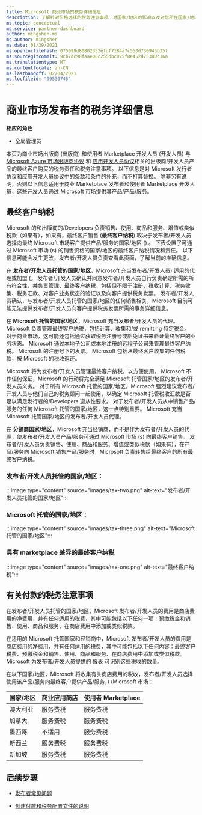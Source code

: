 ```yaml
---
title: Microsoft 商业市场的税务详细信息
description: 了解针对价格选择的税务注意事项、对国家/地区的影响以及对您所在国家/地区的税务责任。
ms.topic: conceptual
ms.service: partner-dashboard
author: mingshen-ms
ms.author: mingshen
ms.date: 01/29/2021
ms.openlocfilehash: 075099d80802352efdf7184a7c550d730945b35f
ms.sourcegitcommit: 9cb7dc98faae06c255dbc025f8e452d75380c16a
ms.translationtype: MT
ms.contentlocale: zh-CN
ms.lasthandoff: 02/04/2021
ms.locfileid: "99530745"
---
```

# <a name="tax-details-for-commercial-marketplace-publishers"></a>商业市场发布者的税务详细信息

**相应的角色**

- 全局管理员

本页为商业市场出版商 (出版商) 和使用者 Marketplace 开发人员 (开发人员) 与 [Microsoft Azure 市场出版商协议](https://go.microsoft.com/fwlink/p/?LinkID=699560) 和 [应用开发人员协议](https://query.prod.cms.rt.microsoft.com/cms/api/am/binary/RE4o4bH)相关的出版商/开发人员产品的最终客户购买的税务责任和税务注意事项。  以下信息是对 Microsoft 发行者协议和应用开发人员协议中的条款和条件的补充，而不打算替换。  除非另有说明，否则以下信息适用于商业 Marketplace 发布者和使用者 Marketplace 开发人员，这些开发人员通过 Microsoft 市场提供其产品/产品/服务。 

## <a name="end-customer-taxation"></a>最终客户纳税

Microsoft 的和出版商的/Developers 负责销售、使用、商品和服务、增值或类似税款（如果有），如果有，最终客户销售 (**最终客户纳税**) 取决于发布者/开发人员选择向最终 Microsoft 市场客户提供产品/服务的国家/地区 () 。  下表设置了可通过 Microsoft 市场 (s) 的销售资格的国家/地区的最终客户纳税情况和责任。  以下信息可能会发生更改，发布者/开发人员负责查看此页面，了解当前的准确信息。

在 **发布者/开发人员托管的国家/地区**，Microsoft 充当发布者/开发人员) 适用的代理或加盟 (。 发布者/开发人员确认并同意发布者/开发人员自行负责确定所需的所有符合性，并负责管理、最终客户纳税，包括但不限于注册、税收计算、税务收集、税务汇款、对客户业务状态的验证以及向客户提供税务发票。 发布者/开发人员确认，与发布者/开发人员托管的国家/地区的任何销售相关，Microsoft 目前可能无法提供发布者/开发人员向客户提供税务发票所需的事务详细信息。 

在 **Microsoft 托管的国家/地区**，Microsoft 充当发布者/开发人员的代理。 Microsoft 负责管理最终客户纳税，包括计算、收集和/或 remitting 特定税金。 对于商业市场，这可能还包括通过获取税务注册号或豁免证书来验证最终客户的业务状态。 Microsoft 通过本地子公司或本地注册的远程子公司来管理最终客户纳税。 Microsoft 的注册号下的发票。 Microsoft 包括从最终客户收集的任何税款，按 Microsoft 的税收返还。

Microsoft 将为发布者/开发人员管理最终客户纳税，以方便使用。  Microsoft 不作任何保证，Microsoft 的行动将完全满足 Microsoft 托管国家/地区的发布者/开发人员义务。  对于所有 Microsoft 托管的国家/地区，Microsoft 强烈建议发布者/开发人员与他们自己的税务顾问一起使用，以确定 Microsoft 托管税收汇款是否足以满足发行者的/Developers 遵从性要求。 对于发布者/开发人员从中销售产品/服务的任何 Microsoft 托管的国家/地区，这一点特别重要。  Microsoft 充当 Microsoft 托管国家/地区的发布者/开发人员代理。

在 **分销商国家/地区**，Microsoft 充当经销商，而不是作为发布者/开发人员的代理，使发布者/开发人员产品/服务可通过 Microsoft 市场 (s) 向最终客户销售。  发布者/开发人员负责销售、使用、商品和服务、增值或类似税款（如果有），在产品/服务向 Microsoft 销售产品/服务时，Microsoft 负责转售给最终客户的所有最终客户纳税。


### <a name="publisherdeveloper-managed-countries"></a>发布者/开发人员托管的国家/地区： 

:::image type="content" source="images/tax-two.png" alt-text="发布者/开发人员托管的国家/地区":::

### <a name="microsoft-managed-countries"></a>Microsoft 托管的国家/地区：

:::image type="content" source="images/tax-three.png" alt-text="Microsoft 托管的国家/地区":::

### <a name="end-customer-taxation-with-differences-in-marketplace"></a>具有 marketplace 差异的最终客户纳税

:::image type="content" source="images/tax-one.png" alt-text="最终客户纳税":::

## <a name="tax-considerations-on-payouts"></a>有关付款的税务注意事项

在发布者/开发人员托管的国家/地区，Microsoft 发布者/开发人员的费用是商店费用的净费用，并有任何适用的税费，其中可能包括以下任何一项：预缴税金和销售、使用、商品和服务、在商店费用中添加或类似税款。

在适用的 Microsoft 托管国家和经销商中，Microsoft 发布者/开发人员的费用是商店费用的净费用，并有任何适用的税费，其中可能包括以下任何内容：最终客户税费、预缴税金和销售、使用、商品和服务、在商店费用中添加或类似税款。 Microsoft 为发布者/开发人员提供的 [报表](payout-statement.md) 可识别这些税收的数量。 

在以下国家/地区，Microsoft 将收集有关商店费用的税收，发布者/开发人员选择使用该产品/服务向最终客户提供产品/服务，)  (Microsoft 市场：

|**国家/地区**|**商业应用商店**|**使用者 Marketplace**|
|----------------|-----------------------------|-----------------------|
|澳大利亚|服务费税|服务费税|
|加拿大|服务费税|服务费税|
|墨西哥|不适用|服务费税|
|新西兰|服务费税|服务费税|
|新加坡|服务费税|服务费税|


## <a name="next-steps"></a>后续步骤

- [发布者常见问题](https://docs.microsoft.com/azure/marketplace/marketplace-faq-publisher-guide) 

- [创建付款和税务配置文件的说明](https://docs.microsoft.com/partner-center/set-up-your-payout-account?context=/azure/marketplace/context/context#create-a-payment-profile) 

